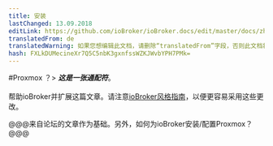 ```yaml
---
title: 安装
lastChanged: 13.09.2018
editLink: https://github.com/ioBroker/ioBroker.docs/edit/master/docs/zh-cn/install/proxmox.md
translatedFrom: de
translatedWarning: 如果您想编辑此文档，请删除“translatedFrom”字段，否则此文档将再次自动翻译
hash: FXLkDUMecineXr7Q5C5nbK3gxnfssWZKJWvbYPH7PMk=
---
```


#Proxmox
？&gt; ***这是一张通配符***。 <br><br>帮助ioBroker并扩展这篇文章。请注意[ioBroker风格指南](community/styleguidedoc)，以便更容易采用这些更改。

@@@来自论坛的文章作为基础。另外，如何为ioBroker安装/配置Proxmox？@@@